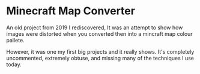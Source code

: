 # Minecraft Map Converter
An old project from 2019 I rediscovered, It was an attempt to show how images were distorted when you converted then into a mincraft map colour pallete.

However, it was one my first big projects and it really shows. It's completely uncommented, extremely obtuse, and missing many of the techniques I use today.
